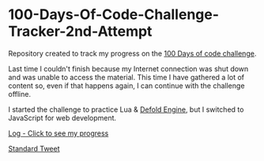 # 100-Days-Of-Code-Challenge-Tracker-2nd-Attempt

Repository created to track my progress on the [100 Days of code challenge](https://www.100daysofcode.com/).  

Last time I couldn't finish because my Internet connection was shut down and was unable to access the material. This time I have gathered a lot of content so, even if that happens again, I can continue with the challenge offline.  

I started the challenge to practice Lua & [Defold Engine](https://defold.com/), but I switched to JavaScript for web development.  

[Log - Click to see my progress](https://github.com/masterneme/100-Days-Of-Code-Challenge-Tracker-2nd-Attempt/blob/main/log.md)

[Standard Tweet](https://twitter.com/intent/tweet?text=Day%20%3A%20%20pomodoros%20%2b%20review%0d%0d%23%31%30%30DaysOfCode)
